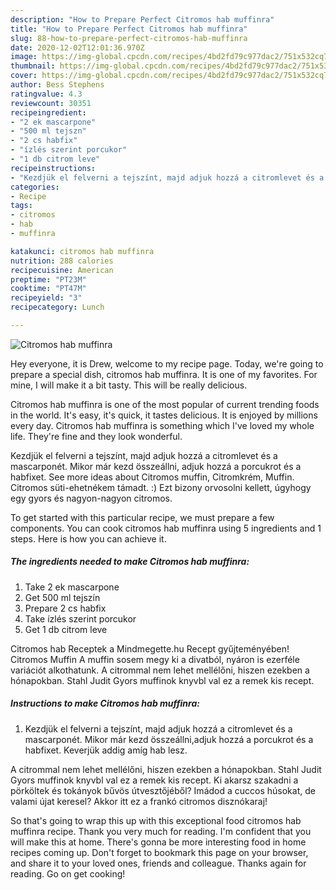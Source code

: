 ```yaml
---
description: "How to Prepare Perfect Citromos hab muffinra"
title: "How to Prepare Perfect Citromos hab muffinra"
slug: 88-how-to-prepare-perfect-citromos-hab-muffinra
date: 2020-12-02T12:01:36.970Z
image: https://img-global.cpcdn.com/recipes/4bd2fd79c977dac2/751x532cq70/citromos-hab-muffinra-recept-foto.jpg
thumbnail: https://img-global.cpcdn.com/recipes/4bd2fd79c977dac2/751x532cq70/citromos-hab-muffinra-recept-foto.jpg
cover: https://img-global.cpcdn.com/recipes/4bd2fd79c977dac2/751x532cq70/citromos-hab-muffinra-recept-foto.jpg
author: Bess Stephens
ratingvalue: 4.3
reviewcount: 30351
recipeingredient:
- "2 ek mascarpone"
- "500 ml tejszn"
- "2 cs habfix"
- "ízlés szerint porcukor"
- "1 db citrom leve"
recipeinstructions:
- "Kezdjük el felverni a tejszínt, majd adjuk hozzá a citromlevet és a mascarponét. Mikor már kezd összeállni,adjuk hozzá a porcukrot és a habfixet. Keverjük addig amíg hab lesz."
categories:
- Recipe
tags:
- citromos
- hab
- muffinra

katakunci: citromos hab muffinra 
nutrition: 288 calories
recipecuisine: American
preptime: "PT23M"
cooktime: "PT47M"
recipeyield: "3"
recipecategory: Lunch

---
```



![Citromos hab muffinra](https://img-global.cpcdn.com/recipes/4bd2fd79c977dac2/751x532cq70/citromos-hab-muffinra-recept-foto.jpg)

Hey everyone, it is Drew, welcome to my recipe page. Today, we're going to prepare a special dish, citromos hab muffinra. It is one of my favorites. For mine, I will make it a bit tasty. This will be really delicious.

Citromos hab muffinra is one of the most popular of current trending foods in the world. It's easy, it's quick, it tastes delicious. It is enjoyed by millions every day. Citromos hab muffinra is something which I've loved my whole life. They're fine and they look wonderful.

Kezdjük el felverni a tejszínt, majd adjuk hozzá a citromlevet és a mascarponét. Mikor már kezd összeállni, adjuk hozzá a porcukrot és a habfixet. See more ideas about Citromos muffin, Citromkrém, Muffin. Citromos süti-ehetnékem támadt. :) Ezt bizony orvosolni kellett, úgyhogy egy gyors és nagyon-nagyon citromos.


To get started with this particular recipe, we must prepare a few components. You can cook citromos hab muffinra using 5 ingredients and 1 steps. Here is how you can achieve it.

<!--inarticleads1-->

##### The ingredients needed to make Citromos hab muffinra:

1. Take 2 ek mascarpone
1. Get 500 ml tejszín
1. Prepare 2 cs habfix
1. Take ízlés szerint porcukor
1. Get 1 db citrom leve


Citromos hab Receptek a Mindmegette.hu Recept gyűjteményében! Citromos Muffin A muffin sosem megy ki a divatból, nyáron is ezerféle variációt alkothatunk. A citrommal nem lehet mellélőni, hiszen ezekben a hónapokban. Stahl Judit Gyors muffinok knyvbl val ez a remek kis recept. 

<!--inarticleads2-->

##### Instructions to make Citromos hab muffinra:

1. Kezdjük el felverni a tejszínt, majd adjuk hozzá a citromlevet és a mascarponét. Mikor már kezd összeállni,adjuk hozzá a porcukrot és a habfixet. Keverjük addig amíg hab lesz.


A citrommal nem lehet mellélőni, hiszen ezekben a hónapokban. Stahl Judit Gyors muffinok knyvbl val ez a remek kis recept. Ki akarsz szakadni a pörköltek és tokányok bűvös útvesztőjéből? Imádod a cuccos húsokat, de valami újat keresel? Akkor itt ez a frankó citromos disznókaraj! 

So that's going to wrap this up with this exceptional food citromos hab muffinra recipe. Thank you very much for reading. I'm confident that you will make this at home. There's gonna be more interesting food in home recipes coming up. Don't forget to bookmark this page on your browser, and share it to your loved ones, friends and colleague. Thanks again for reading. Go on get cooking!
